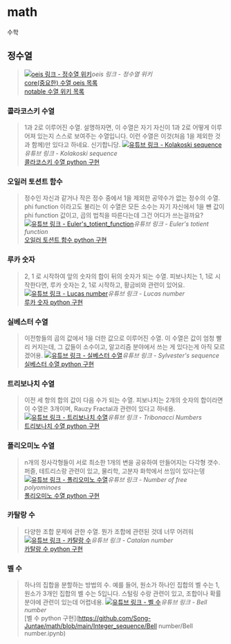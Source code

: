 # math
수학

## 정수열
> [![oeis 링크 - 정수열 위키](https://oeis.org/banner2021.jpg)](https://oeis.org/)*oeis 링크 - 정수열 위키*     
[core(중요한) 수열 oeis 목록](https://oeis.org/wiki/Index_to_OEIS:_Section_Cor#core)   
[notable 수열 위키 목록](https://en.wikipedia.org/wiki/List_of_integer_sequences)

### 콜라코스키 수열
> 1과 2로 이루어진 수열. 설명하자면, 이 수열은 자기 자신이 1과 2로 어떻게 이루어져 있는지 스스로 보여주는 수열입니다. 이런 수열은 이것(처음 1을 제외한 것과 함께)만 있다고 하네요. 신기합니당. [![유튜브 링크 - Kolakoski sequence](https://upload.wikimedia.org/wikipedia/commons/thumb/a/a3/Kolakoski_run_length.svg/1920px-Kolakoski_run_length.svg.png)](https://www.youtube.com/watch?v=co5sOgZ3XcM)*유튜브 링크 - Kolakoski sequence*   
[콜라코스키 수열 python 구현](https://github.com/Song-Juntae/math/blob/main/Integer_sequence/Kolakoski_sequence/Kolakoski_sequence.ipynb)

### 오일러 토션트 함수
> 정수인 자신과 같거나 작은 정수 중에서 1을 제외한 공약수가 없는 정수의 수열. phi function 이라고도 불리는 이 수열은 모든 소수는 자기 자신에서 1을 뺸 값이 phi function 값이고, 곱의 법칙을 따른다는데 그건 어디가 쓰는걸까요?
[![유튜브 링크 - Euler's_totient_function](https://upload.wikimedia.org/wikipedia/commons/thumb/9/9b/EulerPhi.svg/1280px-EulerPhi.svg.png)](https://youtu.be/qa_hksAzpSg)*유튜브 링크 - Euler's totient function*   
[오일러 토션트 함수 python 구현](https://github.com/Song-Juntae/math/blob/main/Integer_sequence/Euler's_totient_function/Euler's_totient_function.ipynb)

### 루카 숫자
> 2, 1 로 시작하여 앞의 숫자의 합이 뒤의 숫자가 되는 수열. 피보나치는 1, 1로 시작한다면, 루카 숫자는 2, 1로 시작하고, 황금비와 관련이 있어요.
[![유튜브 링크 - Lucas number](https://upload.wikimedia.org/wikipedia/commons/thumb/e/e7/Lucas_number_spiral.svg/1920px-Lucas_number_spiral.svg.png)](https://youtu.be/Ipp8tCgoV1g)*유튜브 링크 - Lucas number*   
[루카 숫자 python 구현](https://github.com/Song-Juntae/math/blob/main/Integer_sequence/Lucas_number/Lucas_number.ipynb)

### 실베스터 수열
> 이전항들의 곱의 값에서 1을 더한 값으로 이루어진 수열. 이 수열은 값이 엄청 빨리 커지는데, 그 값들이 소수이고, 알고리즘 분야에서 쓰는 게 있다는게 아직 모르겠어용.
[![유튜브 링크 - 실베스터 수열](https://upload.wikimedia.org/wikipedia/commons/thumb/a/a2/Sylvester-square.svg/1024px-Sylvester-square.svg.png)](https://youtu.be/pP4o6I2OJTU)*유튜브 링크 - Sylvester's sequence*   
[실베스터 수열 python 구현](https://github.com/Song-Juntae/math/blob/main/Integer_sequence/Sylvester's_sequence/Sylvester's_sequence.ipynb)

### 트리보나치 수열
> 이전 세 항의 합의 값이 다음 수가 되는 수열. 피보나치는 2개의 숫자의 합이라면 이 수열은 3개이며, Rauzy Fractal과 관련이 있다고 하네용. 
[![유튜브 링크 - 트리보나치 수열](https://upload.wikimedia.org/wikipedia/commons/9/93/TRIBONACCI.jpg)](https://youtu.be/fMJflV_GUpU)*유튜브 링크 - Tribonacci Numbers*   
[트리보나치 수열 python 구현](https://github.com/Song-Juntae/math/blob/main/Integer_sequence/Tribonacci_numbers/Tribonacci_numbers.ipynb)

### 폴리오미노 수열
> n개의 정사각형들이 서로 최소한 1개의 변을 공유하여 만들어지는 다각형 갯수. 퍼즐, 테트리스랑 관련이 있고, 물리학, 고분자 화학에서 쓰임이 있다는뎅 
[![유튜브 링크 - 폴리오미노 수열](https://upload.wikimedia.org/wikipedia/commons/thumb/a/aa/All_18_Pentominoes.svg/1920px-All_18_Pentominoes.svg.png)](https://youtu.be/wZ1E_CM7MqA)*유튜브 링크 - Number of free polyominoes*   
[폴리오미노 수열 python 구현](https://github.com/Song-Juntae/math/blob/main/Integer_sequence/Polyominoes/Polyominoes.ipynb)

### 카탈랑 수
> 다양한 조합 문제에 관한 수열. 뭔가 조합에 관련된 것데 너무 어려워
[![유튜브 링크 - 카탈랑 수](https://upload.wikimedia.org/wikipedia/commons/thumb/e/e7/Noncrossing_partitions_5.svg/800px-Noncrossing_partitions_5.svg.png)](https://youtu.be/s3-TRxZPa5E)*유튜브 링크 - Catalan number*   
[카탈랑 수 python 구현](https://github.com/Song-Juntae/math/blob/main/Integer_sequence/Catalan_number/Catalan_number.ipynb)

### 벨 수
> 하나의 집합을 분할하는 방법의 수. 예를 들어, 원소가 하나인 집합의 벨 수는 1, 원소가 3개인 집합의 벨 수는 5입니다. 스털링 수랑 관련이 있고, 조합이나 확률 분야에 관련이 있는데 어렵네용.
[![유튜브 링크 - 벨 수](https://upload.wikimedia.org/wikipedia/commons/thumb/f/f6/Bell_numbers_subset_partial_order.svg/1920px-Bell_numbers_subset_partial_order.svg.png)](https://youtu.be/GFvhOiAS97k)*유튜브 링크 - Bell number*   
[벨 수 python 구현](https://github.com/Song-Juntae/math/blob/main/Integer_sequence/Bell number/Bell number.ipynb)